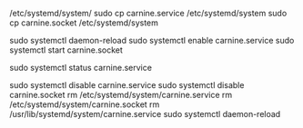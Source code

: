 /etc/systemd/system/
sudo cp carnine.service /etc/systemd/system
sudo cp carnine.socket /etc/systemd/system

sudo systemctl daemon-reload
sudo systemctl enable carnine.service
sudo systemctl start carnine.socket

sudo systemctl status carnine.service

sudo systemctl disable carnine.service
sudo systemctl disable carnine.socket
rm /etc/systemd/system/carnine.service
rm /etc/systemd/system/carnine.socket
rm /usr/lib/systemd/system/carnine.service
sudo systemctl daemon-reload
